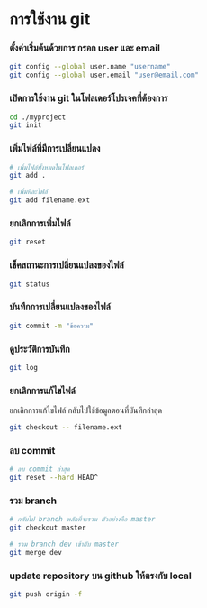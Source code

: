# การใช้งาน git

### ตั้งค่าเริ่มต้นด้วยการ กรอก user และ email

```bash
git config --global user.name "username"
git config --global user.email "user@email.com"
```

### เปิดการใช้งาน git ในโฟลเดอร์โปรเจคที่ต้องการ

```bash
cd ./myproject
git init
```

### เพิ่มไฟล์ที่มีการเปลี่ยนแปลง

```bash
# เพิ่มไฟล์ทั้งหมดในโฟลเดอร์
git add .

# เพิ่มทีละไฟล์
git add filename.ext
```

### ยกเลิกการเพิ่มไฟล์

```bash
git reset
```

### เช็คสถานะการเปลี่ยนแปลงของไฟล์

```bash
git status
```

### บันทึกการเปลี่ยนแปลงของไฟล์

```bash
git commit -m "ข้อความ"
```

### ดูประวัติการบันทึก

```bash
git log
```

### ยกเลิกการแก้ไขไฟล์

ยกเลิกการแก้ไขไฟล์ กลับไปใช้ข้อมูลตอนที่บันทึกล่าสุด

```bash
git checkout -- filename.ext
```

### ลบ commit

```bash
# ลบ commit ล่าสุด
git reset --hard HEAD^
```

### รวม branch

```bash
# กลับไป branch หลักที่จะรวม ตัวอย่างคือ master
git checkout master

# รวม branch dev เข้ากับ master
git merge dev
```

### update repository บน github ให้ตรงกับ local

```bash
git push origin -f
```
